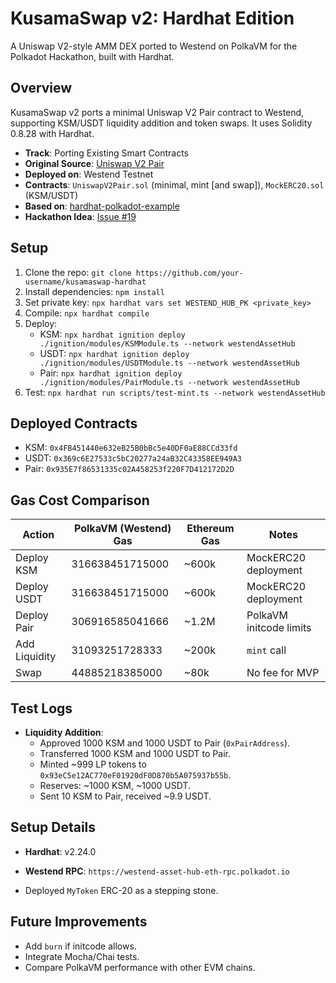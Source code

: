 # KusamaSwap v2: Hardhat Edition

A Uniswap V2-style AMM DEX ported to Westend on PolkaVM for the Polkadot Hackathon, built with Hardhat.

## Overview
KusamaSwap v2 ports a minimal Uniswap V2 Pair contract to Westend, supporting KSM/USDT liquidity addition and token swaps. It uses Solidity 0.8.28 with Hardhat.

- **Track**: Porting Existing Smart Contracts
- **Original Source**: [Uniswap V2 Pair](https://github.com/Uniswap/v2-core/blob/master/contracts/UniswapV2Pair.sol)
- **Deployed on**: Westend Testnet
- **Contracts**: `UniswapV2Pair.sol` (minimal, mint [and swap]), `MockERC20.sol` (KSM/USDT)
- **Based on**: [hardhat-polkadot-example](https://github.com/UtkarshBhardwaj007/hardhat-polkadot-example)
- **Hackathon Idea**: [Issue #19](https://github.com/polkadot-developers/hackathon-guide/issues/19)

## Setup
1. Clone the repo: `git clone https://github.com/your-username/kusamaswap-hardhat`
2. Install dependencies: `npm install`
3. Set private key: `npx hardhat vars set WESTEND_HUB_PK <private_key>`
4. Compile: `npx hardhat compile`
5. Deploy:
   - KSM: `npx hardhat ignition deploy ./ignition/modules/KSMModule.ts --network westendAssetHub`
   - USDT: `npx hardhat ignition deploy ./ignition/modules/USDTModule.ts --network westendAssetHub`
   - Pair: `npx hardhat ignition deploy ./ignition/modules/PairModule.ts --network westendAssetHub`
6. Test: `npx hardhat run scripts/test-mint.ts --network westendAssetHub`

## Deployed Contracts
- KSM: `0x4FB451440e632eB25B0bBc5e40DF0aE88CCd33fd` 
- USDT: `0x369c6E27533c5bC20277a24aB32C43358EE949A3`
- Pair: `0x935E7f86531335c02A458253f220F7D412172D2D`

## Gas Cost Comparison
| Action         | PolkaVM (Westend) Gas | Ethereum Gas | Notes                     |
|----------------|-----------------------|--------------|---------------------------|
| Deploy KSM     | 316638451715000       | ~600k        | MockERC20 deployment      |
| Deploy USDT    | 316638451715000       | ~600k        | MockERC20 deployment      |
| Deploy Pair    | 306916585041666       | ~1.2M        | PolkaVM initcode limits   |
| Add Liquidity  | 31093251728333        | ~200k        | `mint` call               |
| Swap           | 44885218385000        | ~80k         | No fee for MVP            |

## Test Logs
- **Liquidity Addition**:
  - Approved 1000 KSM and 1000 USDT to Pair (`0xPairAddress`).
  - Transferred 1000 KSM and 1000 USDT to Pair.
  - Minted ~999 LP tokens to `0x93eC5e12AC770eF01920dF0D870b5A075937b55b`.
  - Reserves: ~1000 KSM, ~1000 USDT.
  - Sent 10 KSM to Pair, received ~9.9 USDT.


## Setup Details
- **Hardhat**: v2.24.0
- **Westend RPC**: `https://westend-asset-hub-eth-rpc.polkadot.io`

- Deployed `MyToken` ERC-20 as a stepping stone.

## Future Improvements
- Add `burn` if initcode allows.
- Integrate Mocha/Chai tests.
- Compare PolkaVM performance with other EVM chains.